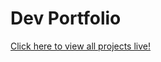 # Dev Portfolio

[Click here to view all projects live!](https://shariq-yousuf.github.io/dev-portfolio/)
